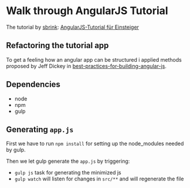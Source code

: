 # Walk through AngularJS Tutorial

The tutorial by [sbrink](https://github.com/sbrink): [AngularJS-Tutorial für Einsteiger](http://angularjs.de/artikel/angularjs-tutorial-deutsch)

## Refactoring the tutorial app

To get a feeling how an angular app can be structured i applied methods proposed by Jeff Dickey in
[best-practices-for-building-angular-js](https://medium.com/@dickeyxxx/best-practices-for-building-angular-js-apps-266c1a4a6917).

## Dependencies

* node
* npm
* gulp

## Generating `app.js`

First we have to run `npm install` for setting up the node_modules needed by gulp.

Then we let gulp generate the `app.js` by triggering:
  * `gulp js` task for generating the minimized js
  * `gulp watch` will listen for changes in `src/**` and will regenerate the file
